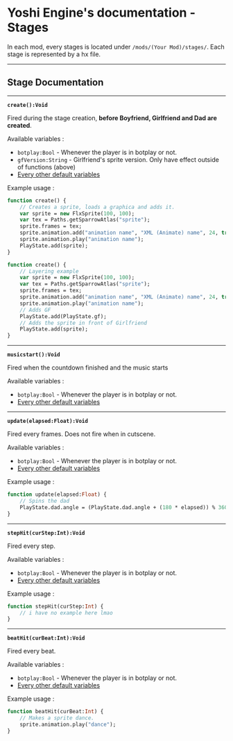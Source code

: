 # Yoshi Engine's documentation - Stages
In each mod, every stages is located under `/mods/(Your Mod)/stages/`. Each stage is represented by a hx file.

---
## Stage Documentation

---
**`create():Void`**

Fired during the stage creation, **before Boyfriend, Girlfriend and Dad are created**.

Available variables :
- `botplay:Bool` - Whenever the player is in botplay or not.
- `gfVersion:String` - Girlfriend's sprite version. Only have effect outside of functions (above)
- [Every other default variables](defaultVars.md)

Example usage :
```haxe
function create() {
    // Creates a sprite, loads a graphica and adds it.
    var sprite = new FlxSprite(100, 100);
    var tex = Paths.getSparrowAtlas("sprite");
    sprite.frames = tex;
    sprite.animation.add("animation name", "XML (Animate) name", 24, true);
    sprite.animation.play("animation name");
    PlayState.add(sprite);
}
```
```haxe
function create() {
    // Layering example
    var sprite = new FlxSprite(100, 100);
    var tex = Paths.getSparrowAtlas("sprite");
    sprite.frames = tex;
    sprite.animation.add("animation name", "XML (Animate) name", 24, true);
    sprite.animation.play("animation name");
    // Adds GF
    PlayState.add(PlayState.gf);
    // Adds the sprite in front of Girlfriend
    PlayState.add(sprite);
}
```
---
**`musicstart():Void`**

Fired when the countdown finished and the music starts

Available variables :
- `botplay:Bool` - Whenever the player is in botplay or not.
- [Every other default variables](defaultVars.md)

---
**`update(elapsed:Float):Void`**

Fired every frames. Does not fire when in cutscene.

Available variables :
- `botplay:Bool` - Whenever the player is in botplay or not.
- [Every other default variables](defaultVars.md)


Example usage :
```haxe
function update(elapsed:Float) {
    // Spins the dad
    PlayState.dad.angle = (PlayState.dad.angle + (180 * elapsed)) % 360;
}
```
---
**`stepHit(curStep:Int):Void`**

Fired every step.

Available variables :
- `botplay:Bool` - Whenever the player is in botplay or not.
- [Every other default variables](defaultVars.md)


Example usage :
```haxe
function stepHit(curStep:Int) {
    // i have no example here lmao
}
```
---
**`beatHit(curBeat:Int):Void`**

Fired every beat.

Available variables :
- `botplay:Bool` - Whenever the player is in botplay or not.
- [Every other default variables](defaultVars.md)


Example usage :
```haxe
function beatHit(curBeat:Int) {
    // Makes a sprite dance.
    sprite.animation.play("dance");
}
```